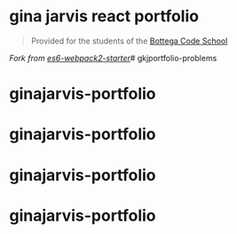 # gina jarvis react portfolio 

> Provided for the students of the [Bottega Code School](https://bottega.tech/)

*Fork from [es6-webpack2-starter](https://github.com/micooz/es6-webpack2-starter)*# gkjportfolio-problems
# ginajarvis-portfolio
# ginajarvis-portfolio
# ginajarvis-portfolio
# ginajarvis-portfolio
